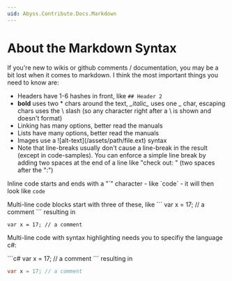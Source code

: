 ```yaml
---
uid: Abyss.Contribute.Docs.Markdown
---
```


# About the Markdown Syntax

If you're new to wikis or github comments / documentation, you may be a bit lost when it comes to markdown. I think the most important things you need to know are:

* Headers have 1-6 hashes in front, like `## Header 2`
* **bold** uses two \* chars around the text, _\_italic\__ uses one \_ char, escaping chars uses the \ slash (so any character right after a \\ is shown and doesn't format)
* Linking has many options, better read the manuals
* Lists have many options, better read the manuals
* Images use a \!\[alt-text\](/assets/path/file.ext) syntax
* Note that line-breaks usually don't cause a line-break in the result (except in code-samples). You can enforce a simple line break by adding two spaces at the end of a line like "check out:  " (two spaces after the ":")

Inline code starts and ends with a "\`" character - like \`code\` - it will then look like `code`

Multi-line code blocks start with three of these, like
\`\`\`
var x = 17; // a comment
\`\`\`
resulting in

```
var x = 17; // a comment
```

Multi-line code with syntax highlighting needs you to specifiy the language c#:

\`\`\`c#
var x = 17; // a comment
\`\`\`
resulting in

```cs
var x = 17; // a comment
```
